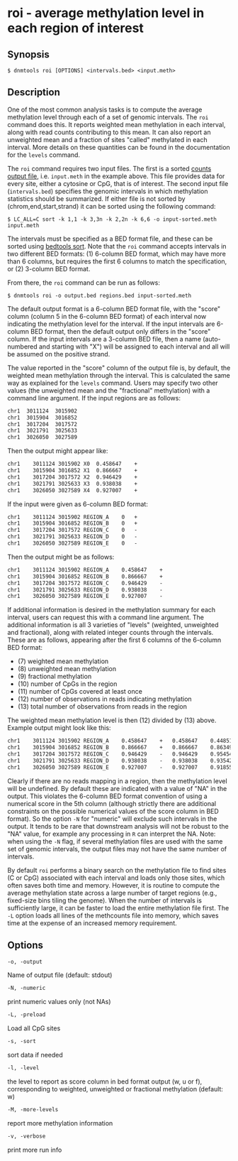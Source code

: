 # roi - average methylation level in each region of interest

## Synopsis
```shell
$ dnmtools roi [OPTIONS] <intervals.bed> <input.meth>
```

## Description

One of the most common analysis tasks is to compute the average
methylation level through each of a set of genomic intervals. The
`roi` command does this. It reports weighted mean methylation in
each interval, along with read counts contributing to this mean. It
can also report an unweighted mean and a fraction of sites "called"
methylated in each interval. More details on these quantities can be
found in the documentation for the `levels` command.

The `roi` command requires two input files. The first is a
sorted [counts output file](../counts),
i.e. `input.meth` in the example above. This file provides data for
every site, either a cytosine or CpG, that is of interest. The second
input file (`intervals.bed`) specifies the genomic intervals in which
methylation statistics should be summarized. If either file is not
sorted by (chrom,end,start,strand) it can be sorted using the
following command:
```shell
$ LC_ALL=C sort -k 1,1 -k 3,3n -k 2,2n -k 6,6 -o input-sorted.meth input.meth
```

The intervals must be specified as a BED format file, and these can be
sorted using [bedtools
sort](https://bedtools.readthedocs.io/en/latest/content/tools/sort.html).
Note that the `roi` command accepts intervals in two different BED
formats: (1) 6-column BED format, which may have more than 6 columns,
but requires the first 6 columns to match the specification, or (2)
3-column BED format.

From there, the `roi` command can be run as follows:
```shell
$ dnmtools roi -o output.bed regions.bed input-sorted.meth
```

The default output format is a 6-column BED format file, with the
"score" column (column 5 in the 6-column BED format) of each interval
now indicating the methylation level for the interval. If the input
intervals are 6-column BED format, then the default output only
differs in the "score" column. If the input intervals are a 3-column
BED file, then a name (auto-numbered and starting with "X") will be
assigned to each interval and all will be assumed on the positive
strand.

The value reported in the "score" column of the output file is, by
default, the weighted mean methylation through the interval. This is
calculated the same way as explained for the `levels` command.  Users
may specify two other values (the unweighted mean and the "fractional"
methylation) with a command line argument. If the input regions are
as follows:
```txt
chr1  3011124  3015902
chr1  3015904  3016852
chr1  3017204  3017572
chr1  3021791  3025633
chr1  3026050  3027589
```
Then the output might appear like:
```txt
chr1    3011124 3015902 X0  0.458647    +
chr1    3015904 3016852 X1  0.866667    +
chr1    3017204 3017572 X2  0.946429    +
chr1    3021791 3025633 X3  0.938038    +
chr1    3026050 3027589 X4  0.927007    +
```
If the input were given as 6-column BED format:
```txt
chr1    3011124 3015902 REGION_A    0   +
chr1    3015904 3016852 REGION_B    0   +
chr1    3017204 3017572 REGION_C    0   -
chr1    3021791 3025633 REGION_D    0   -
chr1    3026050 3027589 REGION_E    0   -
```
Then the output might be as follows:
```txt
chr1    3011124 3015902 REGION_A    0.458647    +
chr1    3015904 3016852 REGION_B    0.866667    +
chr1    3017204 3017572 REGION_C    0.946429    -
chr1    3021791 3025633 REGION_D    0.938038    -
chr1    3026050 3027589 REGION_E    0.927007    -
```

If additional information is desired in the methylation summary for
each interval, users can request this with a command line argument.
The additional information is all 3 varieties of "levels" (weighted,
unweighted and fractional), along with related integer counts through
the intervals. These are as follows, appearing after the first 6
columns of the 6-column BED format:

 * (7)  weighted mean methylation
 * (8)  unweighted mean methylation
 * (9)  fractional methylation
 * (10) number of CpGs in the region
 * (11) number of CpGs covered at least once
 * (12) number of observations in reads indicating methylation
 * (13) total number of observations from reads in the region

The weighted mean methylation level is then (12) divided by (13)
above. Example output might look like this:
```txt
chr1    3011124 3015902 REGION_A    0.458647    +   0.458647    0.448519    0.459302    172 172 915 1995
chr1    3015904 3016852 REGION_B    0.866667    +   0.866667    0.863492    1   6   6   39  45
chr1    3017204 3017572 REGION_C    0.946429    -   0.946429    0.954545    1   11  11  106 112
chr1    3021791 3025633 REGION_D    0.938038    -   0.938038    0.935424    1   109 109 1090    1162
chr1    3026050 3027589 REGION_E    0.927007    -   0.927007    0.918554    0.923077    13  13  127 137
```

Clearly if there are no reads mapping in a region, then the
methylation level will be undefined. By default these are indicated
with a value of "NA" in the output. This violates the 6-column BED
format convention of using a numerical score in the 5th column
(although strictly there are additional constraints on the possible
numerical values of the score column in BED format). So the option
`-N` for "numeric" will exclude such intervals in the output. It tends
to be rare that downstream analysis will not be robust to the "NA"
value, for example any processing in `R` can interpret the NA. Note:
when using the `-N` flag, if several methylation files are used with
the same set of genomic intervals, the output files may not have the
same number of intervals.

By default `roi` performs a binary search on the methylation file to
find sites (C or CpG) associated with each interval and loads only
those sites, which often saves both time and memory. However, it is
routine to compute the average methylation state across a large number
of target regions (e.g., fixed-size bins tiling the genome). When the
number of intervals is sufficiently large, it can be faster to load
the entire methylation file first. The `-L` option loads all lines of
the methcounts file into memory, which saves time at the expense of an
increased memory requirement.

## Options
```txt
-o, -output
```
Name of output file (default: stdout)
```txt
-N, -numeric
```
print numeric values only (not NAs)
```txt
-L, -preload
```
Load all CpG sites
```txt
-s, -sort
```
sort data if needed
```txt
-l, -level
```
the level to report as score column in bed format output (w, u or f),
corresponding to weighted, unweighted or fractional methylation (default: w)

```txt
-M, -more-levels
```
report more methylation information
```txt
-v, -verbose
```
print more run info
